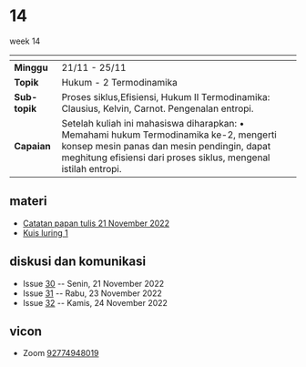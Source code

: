 # 14
week 14

<span> | <span>
:- | :-
**Minggu** | 21/11 - 25/11
**Topik** | Hukum - 2 Termodinamika
**Sub-topik** | Proses siklus,Efisiensi, Hukum II Termodinamika: Clausius, Kelvin, Carnot. Pengenalan entropi.
**Capaian** | Setelah kuliah ini mahasiswa diharapkan: • Memahami hukum Termodinamika ke-2, mengerti konsep mesin panas dan mesin pendingin, dapat meghitung efisiensi dari proses siklus, mengenal istilah entropi.


## materi
+ [Catatan papan tulis 21 November 2022](text/nobb-21nov2022.md)
+ [Kuis luring 1](text/q.md)


## diskusi dan komunikasi
+ Issue [30](https://github.com/dudung/fi1101-04-2022-1/issues/30) -- Senin, 21 November 2022
+ Issue [31](https://github.com/dudung/fi1101-04-2022-1/issues/31) -- Rabu, 23 November 2022
+ Issue [32](https://github.com/dudung/fi1101-04-2022-1/issues/32) -- Kamis, 24 November 2022


## vicon
+ Zoom [92774948019](https://itb-ac-id.zoom.us/j/92774948019?pwd=WVVBRllUQlpabkVmdXJ3d1hvNmtBUT09)
